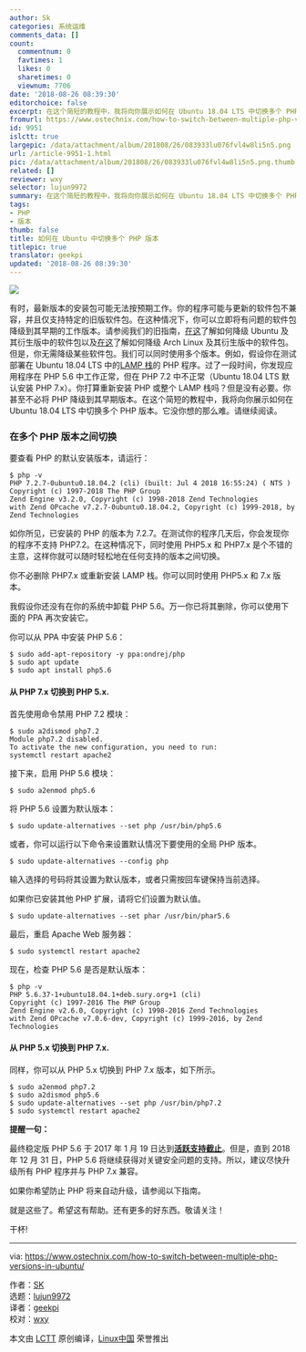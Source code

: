 ```yaml
---
author: Sk
categories: 系统运维
comments_data: []
count:
  commentnum: 0
  favtimes: 1
  likes: 0
  sharetimes: 0
  viewnum: 7706
date: '2018-08-26 08:39:30'
editorchoice: false
excerpt: 在这个简短的教程中，我将向你展示如何在 Ubuntu 18.04 LTS 中切换多个 PHP 版本。它没你想的那么难。请继续阅读。
fromurl: https://www.ostechnix.com/how-to-switch-between-multiple-php-versions-in-ubuntu/
id: 9951
islctt: true
largepic: /data/attachment/album/201808/26/083933lu076fvl4w8li5n5.png
url: /article-9951-1.html
pic: /data/attachment/album/201808/26/083933lu076fvl4w8li5n5.png.thumb.jpg
related: []
reviewer: wxy
selector: lujun9972
summary: 在这个简短的教程中，我将向你展示如何在 Ubuntu 18.04 LTS 中切换多个 PHP 版本。它没你想的那么难。请继续阅读。
tags:
- PHP
- 版本
thumb: false
title: 如何在 Ubuntu 中切换多个 PHP 版本
titlepic: true
translator: geekpi
updated: '2018-08-26 08:39:30'
---
```


![](/data/attachment/album/201808/26/083933lu076fvl4w8li5n5.png)


有时，最新版本的安装包可能无法按预期工作。你的程序可能与更新的软件包不兼容，并且仅支持特定的旧版软件包。在这种情况下，你可以立即将有问题的软件包降级到其早期的工作版本。请参阅我们的旧指南，[在这](https://www.ostechnix.com/how-to-downgrade-a-package-in-ubuntu/)了解如何降级 Ubuntu 及其衍生版中的软件包以及[在这](https://www.ostechnix.com/how-to-downgrade-a-package-in-ubuntu/)了解如何降级 Arch Linux 及其衍生版中的软件包。但是，你无需降级某些软件包。我们可以同时使用多个版本。例如，假设你在测试部署在 Ubuntu 18.04 LTS 中的[LAMP 栈](https://www.ostechnix.com/install-apache-mariadb-php-lamp-stack-ubuntu-16-04/)的 PHP 程序。过了一段时间，你发现应用程序在 PHP 5.6 中工作正常，但在 PHP 7.2 中不正常（Ubuntu 18.04 LTS 默认安装 PHP 7.x）。你打算重新安装 PHP 或整个 LAMP 栈吗？但是没有必要。你甚至不必将 PHP 降级到其早期版本。在这个简短的教程中，我将向你展示如何在 Ubuntu 18.04 LTS 中切换多个 PHP 版本。它没你想的那么难。请继续阅读。


### 在多个 PHP 版本之间切换


要查看 PHP 的默认安装版本，请运行：



```
$ php -v
PHP 7.2.7-0ubuntu0.18.04.2 (cli) (built: Jul 4 2018 16:55:24) ( NTS )
Copyright (c) 1997-2018 The PHP Group
Zend Engine v3.2.0, Copyright (c) 1998-2018 Zend Technologies
with Zend OPcache v7.2.7-0ubuntu0.18.04.2, Copyright (c) 1999-2018, by Zend Technologies
```

如你所见，已安装的 PHP 的版本为 7.2.7。在测试你的程序几天后，你会发现你的程序不支持 PHP7.2。在这种情况下，同时使用 PHP5.x 和 PHP7.x 是个不错的主意，这样你就可以随时轻松地在任何支持的版本之间切换。


你不必删除 PHP7.x 或重新安装 LAMP 栈。你可以同时使用 PHP5.x 和 7.x 版本。


我假设你还没有在你的系统中卸载 PHP 5.6。万一你已将其删除，你可以使用下面的 PPA 再次安装它。


你可以从 PPA 中安装 PHP 5.6：



```
$ sudo add-apt-repository -y ppa:ondrej/php
$ sudo apt update
$ sudo apt install php5.6
```

#### 从 PHP 7.x 切换到 PHP 5.x.


首先使用命令禁用 PHP 7.2 模块：



```
$ sudo a2dismod php7.2
Module php7.2 disabled.
To activate the new configuration, you need to run:
systemctl restart apache2
```

接下来，启用 PHP 5.6 模块：



```
$ sudo a2enmod php5.6
```

将 PHP 5.6 设置为默认版本：



```
$ sudo update-alternatives --set php /usr/bin/php5.6
```

或者，你可以运行以下命令来设置默认情况下要使用的全局 PHP 版本。



```
$ sudo update-alternatives --config php
```

输入选择的号码将其设置为默认版本，或者只需按回车键保持当前选择。


如果你已安装其他 PHP 扩展，请将它们设置为默认值。



```
$ sudo update-alternatives --set phar /usr/bin/phar5.6
```

最后，重启 Apache Web 服务器：



```
$ sudo systemctl restart apache2
```

现在，检查 PHP 5.6 是否是默认版本：



```
$ php -v
PHP 5.6.37-1+ubuntu18.04.1+deb.sury.org+1 (cli)
Copyright (c) 1997-2016 The PHP Group
Zend Engine v2.6.0, Copyright (c) 1998-2016 Zend Technologies
with Zend OPcache v7.0.6-dev, Copyright (c) 1999-2016, by Zend Technologies
```

#### 从 PHP 5.x 切换到 PHP 7.x.


同样，你可以从 PHP 5.x 切换到 PHP 7.x 版本，如下所示。



```
$ sudo a2enmod php7.2
$ sudo a2dismod php5.6
$ sudo update-alternatives --set php /usr/bin/php7.2
$ sudo systemctl restart apache2
```

**提醒一句：**


最终稳定版 PHP 5.6 于 2017 年 1 月 19 日达到[**活跃支持截止**](http://php.net/supported-versions.php)。但是，直到 2018 年 12 月 31 日，PHP 5.6 将继续获得对关键安全问题的支持。所以，建议尽快升级所有 PHP 程序并与 PHP 7.x 兼容。


如果你希望防止 PHP 将来自动升级，请参阅以下指南。


就是这些了。希望这有帮助。还有更多的好东西。敬请关注！


干杯!




---


via: <https://www.ostechnix.com/how-to-switch-between-multiple-php-versions-in-ubuntu/>


作者：[SK](https://www.ostechnix.com/author/sk/)  
 选题：[lujun9972](https://github.com/lujun9972)  
 译者：[geekpi](https://github.com/geekpi)  
 校对：[wxy](https://github.com/wxy)


本文由 [LCTT](https://github.com/LCTT/TranslateProject) 原创编译，[Linux中国](https://linux.cn/) 荣誉推出